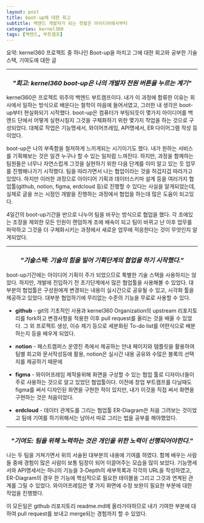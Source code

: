 ```yaml
---
layout: post
title: boot-up에 대한 회고
subtitle: 백엔드 개발자가 되는 첫발은 아이디어에서부터
categories: kernel360
tags: [백엔드, 부트캠프]
---
```




요약: kernel360 프로젝트 중 하나인 Boot-up을 마치고 그에 대한 회고와 공부한 기술스택, 기여도에 대한 글

---
### *<center>"회고: kernel360 boot-up은 나의 개발자 전원 버튼을 누르는 계기"</center>*

kernel360은 프로젝트 위주의 백엔드 부트캠프이다. 내가 이 과정에 합류한 이유는 회사에서 일하는 방식으로 배운다는 철학이 마음에 들어서였고, 그러한 내 생각은 boot-up부터 현실화되기 시작했다. boot-up은 컴퓨터가 부팅되듯이 몇가지 아이디어를 백엔드 단에서 어떻게 실현시킬지 그것을 구체화하기 위한 몇가지 작업을 하는 것으로 구성되었다. 대체로 작업은 기능명세서, 와이어프레임, API명세서, ER 다이어그램 작성 등이었다.


boot-up은 나의 부족함을 철저하게 느끼게되는 시기이기도 했다. 내가 원하는 서비스를 기획해보는 것은 일견 누구나 할 수 있는 일처럼 느껴진다. 하지만, 과정을 함께하는 팀원들은 너무나 자연스럽게 그것을 실현하기 위한 다음 단계를 이미 알고 있는 듯 업무를 진행해나가기 시작했다. 팀을 따라가면서 나는 협업이라는 것을 허겁지겁 따라가고 있었다. 하지만 이러한 과정으로 아이디어 기획과 데이터스키마 설계 등을 여러가지 협업툴(github, notion, figma, erdcloud 등)로 진행할 수 있다는 사실을 알게되었는데, 실제로 글을 쓰는 시점인 개발을 진행하는 과정에서 협업을 하는데 많은 도움이 되고있다.


4일간의 boot-up기간을 반으로 나누어 팀을 바꾸는 방식으로 협업을 했다. 각 조에있는 조장을 제외한 모든 인원이 랜덤하게 조에 배속이 되고 팀이 바뀌고 난 이후 업무를 파악하고 그것을 더 구체화시키는 과정에서 새로운 업무에 적응한다는 것이 무엇인지 알게되었다.

---
### *<center>"기술스택: 기술의 힘을 빌어 기획단계의 협업을 하기 시작했다."</center>*

boot-up기간에는 아이디어 기획이 주가 되었으므로 툭별한 기술 스택을 사용하지는 않았다. 하지만, 개발에 진입하기 전 초기단계에서 많은 협업툴을 사용해볼 수 있었다. 대부분의 협업툴은 구성원에게 변경되는 내용이 실시간으로 공유될 수 있고, 시각화 툴을 제공하고 있었다. 대부분 협업하기에 무리없는 수준의 기능을 무료로 사용할 수 있다.


* **github** - git의 기초적인 사용과 kernel360 Organization의 upstream 리포지토리를 fork하고 변경사항을 적용한 이후 pull request를 올리는 것을 배울 수 있었다. 그 외 프로젝트 생성, 이슈 제기 등으로 세분화된 To-do list를 어떤식으로 배분하는지 등을 배우게 되었다.


* **notion** - 패스트캠퍼스 운영진 측에서 제공하는 안내 페이지와 템플릿을 활용하여 팀별 회고와 문서작성등에 활용, notion은 실시간 내용 공유와 수많은 블록의 선택지를 제공하기 때문에


* **figma** - 와이어프레임 제작을위해 화면을 구성할 수 있는 협업 툴로 디자이너들이 주로 사용하는 것으로 알고 있었던 협업툴이다. 이전에 창업 부트캠프를 다닐때도 figma를 써서 디자인된 화면을 구현한 적이 있지만, 내가 이것을 직접 써서 화면을 구현하는 것은 처음이었다.
 

* **erdcloud** - 데이터 관계도를 그리는 협업툴 ER-Diagram은 처음 그려보는 것이었고 팀에 기여를 하기위해서는 남아서 따로 그리는 법을 공부를 해야했었다.


---
### *<center>"기여도: 팀을 위해 노력하는 것은 개인을 위한 노력이 선행되어야한다."</center>*

나는 두 팀을 거쳐가면서 위의 서술된 대부분의 내용에 기여를 하였다. 함께 배우는 사람들 중에 경험이 많은 사람이 보통 팀장이 되어 이끌어주는 모습을 많이 보았다. 기능명세서와 API명세서는 하나의 기능을 3-Depth의 세부목록과 각각의 URL을 작성하였고, ER-Diagram의 경우 한 기능에 핵심적으로 필요한 테이블을 그리고 그것과 연계된 관계를 그릴 수 있었다. 와이어프레임은 몇 가지 화면에 수정 보완이 필요한 부분에 대한 작업을 진행했다.

이 모든일은 github 리포지토리 readme.md에 올라가야하므로 내가 기여한 부분에 대하여 pull request를 보내고 merge되는 경험까지 할 수 있었다.


